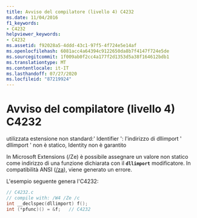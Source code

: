 ```yaml
---
title: Avviso del compilatore (livello 4) C4232
ms.date: 11/04/2016
f1_keywords:
- C4232
helpviewer_keywords:
- C4232
ms.assetid: f92028a5-4ddd-43c1-97f5-4f724e5e14af
ms.openlocfilehash: 6081acc4a64394c9122650da8b7f4147f724e5de
ms.sourcegitcommit: 1f009ab0f2cc4a177f2d1353d5a38f164612bdb1
ms.translationtype: MT
ms.contentlocale: it-IT
ms.lasthandoff: 07/27/2020
ms.locfileid: "87219924"
---
```

# <a name="compiler-warning-level-4-c4232"></a>Avviso del compilatore (livello 4) C4232

utilizzata estensione non standard:' Identifier ': l'indirizzo di dllimport ' dllimport ' non è statico, Identity non è garantito

In Microsoft Extensions (/Ze) è possibile assegnare un valore non statico come indirizzo di una funzione dichiarata con il **`dllimport`** modificatore. In compatibilità ANSI ([/za](../../build/reference/za-ze-disable-language-extensions.md)), viene generato un errore.

L'esempio seguente genera l'C4232:

```c
// C4232.c
// compile with: /W4 /Ze /c
int __declspec(dllimport) f();
int (*pfunc)() = &f;   // C4232
```
